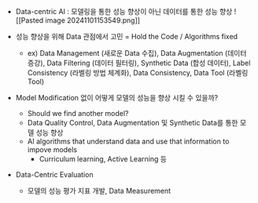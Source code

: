 + Data-centric AI : 모델링을 통한 성능 향상이 아닌 데이터를 통한 성능 향상
![[Pasted image 20241101153549.png]]

+ 성능 향상을 위해 Data 관점에서 고민 = Hold the Code / Algorithms fixed
	+ ex) Data Management (새로운 Data 수집), Data Augmentation (데이터 증강), Data Filtering (데이터 필터링), Synthetic Data (합성 데이터), Label Consistency (라벨링 방법 체계화), Data Consistency, Data Tool (라벨링 Tool)

+ Model Modification 없이 어떻게 모델의 성능을 향상 시킬 수 있을까?
	+ Should we find another model?
	+ Data Quality Control, Data Augmentation 및 Synthetic Data를 통한 모델 성능 향상
	+ AI algorithms that understand data and use that information to impove models
		+ Curriculum learning, Active Learning 등

+ Data-Centric Evaluation
	+ 모델의 성능 평가 지표 개발, Data Measurement